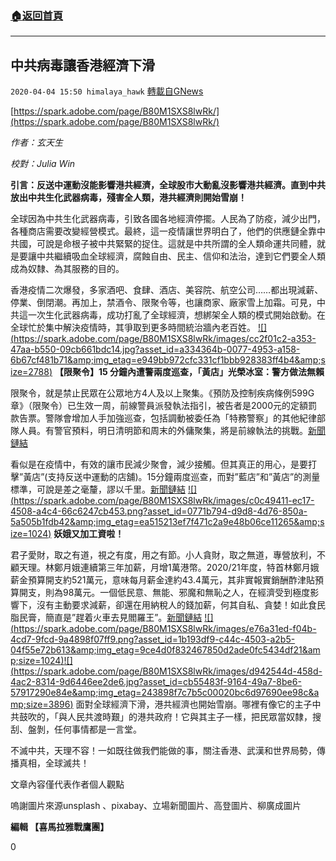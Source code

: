 ###  [:house:返回首頁](https://github.com/ourhimalayas/txt)
---

## 中共病毒讓香港經濟下滑
`2020-04-04 15:50 himalaya_hawk` [轉載自GNews](https://gnews.org/zh-hant/162116/)

[https://spark.adobe.com/page/B80M1SXS8lwRk/](https://spark.adobe.com/page/B80M1SXS8lwRk/)

*作者：玄天生*

*校對：Julia Win*

**引言：反送中運動沒能影響港共經濟，全球股市大動亂沒影響港共經濟。直到中共放出中共生化武器病毒，殘害全人類，港共經濟則開始雪崩！**

全球因為中共生化武器病毒，引致各國各地經濟停擺。人民為了防疫，減少出門，各種商店需要改變經營模式。最終，這一疫情讓世界明白了，他們的供應鏈全靠中共國，可說是命根子被中共緊緊的捉住。這就是中共所謂的全人類命運共同體，就是要讓中共繼續吸血全球經濟，腐蝕自由、民主、信仰和法治，達到它們要全人類成為奴隸、為其服務的目的。

香港疫情二次爆發，多家酒吧、食肆、酒店、美容院、航空公司……都出現減薪、停業、倒閉潮。再加上，禁酒令、限聚令等，也讓商家、廠家雪上加霜。可見，中共這一次生化武器病毒，成功打亂了全球經濟，想綁架全人類的模式開始啟動。在全球忙於集中解決疫情時，其爭取到更多時間統治牆內老百姓。
[!\[\](https://spark.adobe.com/page/B80M1SXS8lwRk/images/cc2f01c2-a353-47aa-b550-09cb661bdc14.jpg?asset_id=a334364b-0077-4953-a158-6b67cf481b71&amp;img_etag=e949bb972cfc331cf1bbb928383ff4b4&amp;size=2788)](https://spark.adobe.com/page/B80M1SXS8lwRk/images/cc2f01c2-a353-47aa-b550-09cb661bdc14.jpg?asset_id=a334364b-0077-4953-a158-6b67cf481b71&amp;img_etag=e949bb972cfc331cf1bbb928383ff4b4&amp;size=1024)
**【限聚令】15 分鐘內遭警兩度巡查，「黃店」光榮冰室：警方做法無賴**

限聚令，就是禁止民眾在公眾地方4人及以上聚集。《預防及控制疾病條例599G章》（限聚令）已生效一周，前線警員派發執法指引，被告者是2000元的定額罰款告票。警隊會增加人手加強巡查，包括調動被委任為「特務警察」的其他紀律部隊人員。有警官預料，明日清明節和周末的外傭聚集，將是前線執法的挑戰。[新聞鏈結](https://www.thestandnews.com/politics/r-%E6%9E%97%E9%84%AD%E5%B9%B4%E8%96%AA-521-%E8%90%AC-%E5%B9%B3%E5%9D%87%E6%AF%8F%E6%9C%88%E5%8A%A0-1-%E8%90%AC%E4%BA%BA%E5%B7%A5-%E8%A2%AB%E5%95%8F%E6%9C%83%E5%90%A6%E6%B8%9B%E8%96%AA%E5%85%B1%E6%B8%A1%E6%99%82%E8%89%B1-%E6%83%85%E6%B3%81%E8%BD%89%E5%B7%AE%E6%9C%83%E9%81%A9%E6%99%82%E5%9B%9E%E6%87%89/)

看似是在疫情中，有效的讓市民減少聚會，減少接觸。但其真正的用心，是要打擊”黃店”(支持反送中運動的店舖)。15分鐘兩度巡查，而對”藍店”和”黃店”的測量標準，可說是差之毫釐，謬以千里。[新聞鏈結](https://news.mingpao.com/ins/%E6%96%87%E6%91%98/article/20200403/s00022/1585837311367/%E4%BB%A5%E9%98%B2%E7%96%AB%E4%B9%8B%E5%90%8D%E6%BF%AB%E6%AC%8A%EF%BC%88%E6%96%87-%E6%9B%BE%E5%BF%97%E8%B1%AA%EF%BC%89)
[!\[\](https://spark.adobe.com/page/B80M1SXS8lwRk/images/c0c49411-ec17-4508-a4c4-66c6247cb453.png?asset_id=0771b794-d9d8-4d76-850a-5a505b1fdb42&amp;img_etag=ea515213ef7f471c2a9e48b06ce11265&amp;size=1024)](https://spark.adobe.com/page/B80M1SXS8lwRk/images/c0c49411-ec17-4508-a4c4-66c6247cb453.png?asset_id=0771b794-d9d8-4d76-850a-5a505b1fdb42&amp;img_etag=ea515213ef7f471c2a9e48b06ce11265&amp;size=1024)
**妖娥又加工資啦！**

君子愛財，取之有道，視之有度，用之有節。小人貪財，取之無道，專營放利，不顧天理。林鄭月娥連續第三年加薪，月增1萬港幣。2020/21年度，特首林鄭月娥薪金預算開支約521萬元，意味每月薪金達約43.4萬元，其非實報實銷酬酢津貼預算開支，則為98萬元。一個低民意、無能、邪魔和無恥之人，在經濟受到極度影響下，沒有主動要求減薪，卻還在用納稅人的錢加薪，何其自私、貪婪！如此食民脂民膏，簡直是”趕着火車去見閻羅王”。[新聞鏈結](https://news.mingpao.com/ins/%E6%B8%AF%E8%81%9E/article/20200403/s00001/1585900343112/%E6%9E%97%E9%84%AD%E6%9C%88%E5%A8%A5%E9%80%A3%E7%BA%8C%E7%AC%AC%E4%B8%89%E5%B9%B4%E5%8A%A0%E8%96%AA-%E6%9C%88%E5%A2%9E1%E8%90%AC)
[!\[\](https://spark.adobe.com/page/B80M1SXS8lwRk/images/e76a31ed-f04b-4cd7-9fcd-9a4898f07ff9.png?asset_id=1b193df9-c44c-4503-a2b5-04f55e72b613&amp;img_etag=9ce4d0f832467850d2ade0fc5434df21&amp;size=1024)](https://spark.adobe.com/page/B80M1SXS8lwRk/images/e76a31ed-f04b-4cd7-9fcd-9a4898f07ff9.png?asset_id=1b193df9-c44c-4503-a2b5-04f55e72b613&amp;img_etag=9ce4d0f832467850d2ade0fc5434df21&amp;size=1024)[!\[\](https://spark.adobe.com/page/B80M1SXS8lwRk/images/d942544d-458d-4ac2-8314-9d6446ee2de6.jpg?asset_id=cb55483f-9164-49a7-8be6-57917290e84e&amp;img_etag=243898f7c7b5c00020bc6d97690ee98c&amp;size=3896)](https://spark.adobe.com/page/B80M1SXS8lwRk/images/d942544d-458d-4ac2-8314-9d6446ee2de6.jpg?asset_id=cb55483f-9164-49a7-8be6-57917290e84e&amp;img_etag=243898f7c7b5c00020bc6d97690ee98c&amp;size=1024)
面對全球經濟下滑，港共經濟也開始雪崩。哪裡有像它的主子中共鼓吹的，「與人民共渡時艱」的港共政府！它與其主子一樣，把民眾當奴隸，搜刮、盤剝，任何事情都是一言堂。

不滅中共，天理不容！一如既往做我們能做的事，關注香港、武漢和世界局勢，傳播真相，全球滅共！

文章內容僅代表作者個人觀點

嗚謝圖片來源unsplash 、pixabay、立場新聞圖片、高登圖片、柳廣成圖片

**編輯 【喜馬拉雅戰鷹團】**

0
